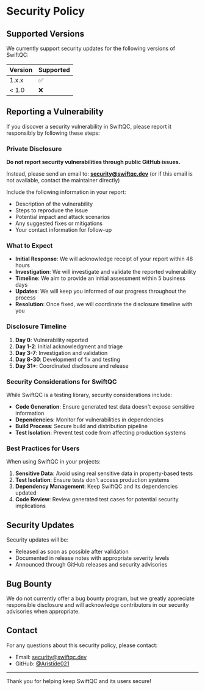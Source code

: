 # Security Policy

## Supported Versions

We currently support security updates for the following versions of SwiftQC:

| Version | Supported          |
| ------- | ------------------ |
| 1.x.x   | :white_check_mark: |
| < 1.0   | :x:                |

## Reporting a Vulnerability

If you discover a security vulnerability in SwiftQC, please report it responsibly by following these steps:

### Private Disclosure

**Do not report security vulnerabilities through public GitHub issues.**

Instead, please send an email to: **security@swiftqc.dev** (or if this email is not available, contact the maintainer directly)

Include the following information in your report:
- Description of the vulnerability
- Steps to reproduce the issue
- Potential impact and attack scenarios
- Any suggested fixes or mitigations
- Your contact information for follow-up

### What to Expect

- **Initial Response**: We will acknowledge receipt of your report within 48 hours
- **Investigation**: We will investigate and validate the reported vulnerability
- **Timeline**: We aim to provide an initial assessment within 5 business days
- **Updates**: We will keep you informed of our progress throughout the process
- **Resolution**: Once fixed, we will coordinate the disclosure timeline with you

### Disclosure Timeline

1. **Day 0**: Vulnerability reported
2. **Day 1-2**: Initial acknowledgment and triage
3. **Day 3-7**: Investigation and validation
4. **Day 8-30**: Development of fix and testing
5. **Day 31+**: Coordinated disclosure and release

### Security Considerations for SwiftQC

While SwiftQC is a testing library, security considerations include:

- **Code Generation**: Ensure generated test data doesn't expose sensitive information
- **Dependencies**: Monitor for vulnerabilities in dependencies
- **Build Process**: Secure build and distribution pipeline
- **Test Isolation**: Prevent test code from affecting production systems

### Best Practices for Users

When using SwiftQC in your projects:

1. **Sensitive Data**: Avoid using real sensitive data in property-based tests
2. **Test Isolation**: Ensure tests don't access production systems
3. **Dependency Management**: Keep SwiftQC and its dependencies updated
4. **Code Review**: Review generated test cases for potential security implications

## Security Updates

Security updates will be:
- Released as soon as possible after validation
- Documented in release notes with appropriate severity levels
- Announced through GitHub releases and security advisories

## Bug Bounty

We do not currently offer a bug bounty program, but we greatly appreciate responsible disclosure and will acknowledge contributors in our security advisories when appropriate.

## Contact

For any questions about this security policy, please contact:
- Email: security@swiftqc.dev
- GitHub: [@Aristide021](https://github.com/Aristide021)

---

Thank you for helping keep SwiftQC and its users secure!
